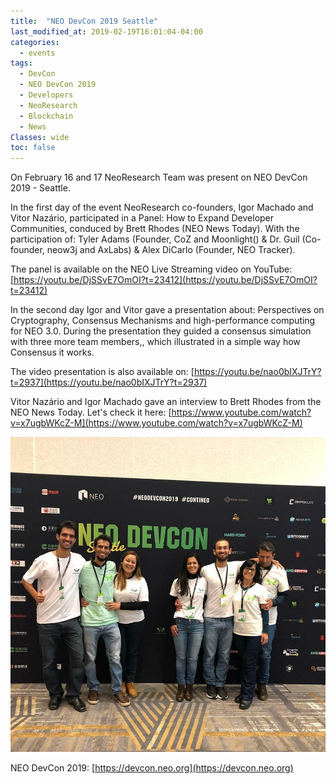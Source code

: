 ```yaml
---
title:  "NEO DevCon 2019 Seattle"
last_modified_at: 2019-02-19T16:01:04-04:00
categories:
  - events
tags:
  - DevCon
  - NEO DevCon 2019
  - Developers
  - NeoResearch
  - Blockchain
  - News
Classes: wide
toc: false
---
```


On February 16 and 17 NeoResearch Team was present on NEO DevCon 2019 - Seattle.

In the first day of the event NeoResearch co-founders, Igor Machado and Vitor Nazário, participated in a Panel:  How to Expand Developer Communities, conduced by Brett Rhodes (NEO News Today).
With the participation of: Tyler Adams (Founder, CoZ and Moonlight() & Dr. Guil (Co-founder, neow3j and AxLabs) & Alex DiCarlo (Founder, NEO Tracker).

The panel is available on the NEO Live Streaming video on YouTube: [https://youtu.be/DjSSvE7OmOI?t=23412](https://youtu.be/DjSSvE7OmOI?t=23412)

In the second day Igor and Vitor gave a presentation about: Perspectives on Cryptography, Consensus Mechanisms and high-performance computing for NEO 3.0.
During the presentation they guided a consensus simulation with three more team members,, which illustrated in a simple way how Consensus it works.

The video presentation is also available on: [https://youtu.be/nao0bIXJTrY?t=2937](https://youtu.be/nao0bIXJTrY?t=2937)

Vitor Nazário and Igor Machado gave an interview to Brett Rhodes from the NEO News Today. Let's check it here:
[https://www.youtube.com/watch?v=x7ugbWKcZ-M](https://www.youtube.com/watch?v=x7ugbWKcZ-M)


![NeoResearchTeam](/assets/images/2019_02_NEO_DevCon_Seattle/DevConTeam1.jpg)

NEO DevCon 2019:
[https://devcon.neo.org](https://devcon.neo.org)
